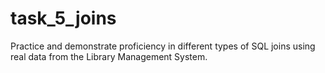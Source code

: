 # task_5_joins
Practice and demonstrate proficiency in different types of SQL joins using real data from the Library Management System.
